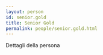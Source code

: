 ```yaml
---
layout: person
id: senior.gold
title: Senior Gold
permalink: people/senior.gold.html
---
```


Dettagli della persona
